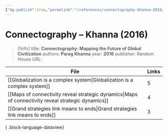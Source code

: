```yaml
---
{"dg-publish":true,"permalink":"/references/connectography-khanna-2016/"}
---
```


# Connectography – Khanna (2016)

> [!info]
> title: **Connectography: Mapping the Future of Global Civilization**
> authors: **Parag Khanna**
> year: **2016**
> publisher: Random House
> URL: 


| File                                                                                                  | Links |
| ----------------------------------------------------------------------------------------------------- | ----- |
| [[Globalization is a complex system\|Globalization is a complex system]]                           | 5     |
| [[Maps of connectivity reveal strategic dynamics\|Maps of connectivity reveal strategic dynamics]] | 4     |
| [[Grand strategies link means to ends\|Grand strategies link means to ends]]                       | 3     |

{ .block-language-dataview}
